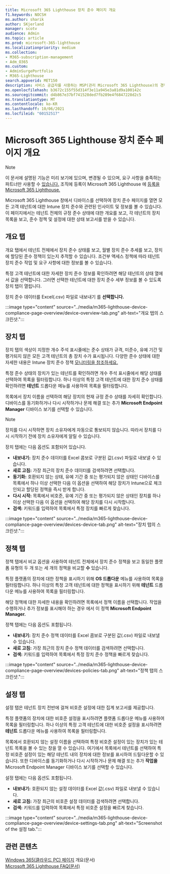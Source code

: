 ```yaml
---
title: Microsoft 365 Lighthouse 장치 준수 페이지 개요
f1.keywords: NOCSH
ms.author: sharik
author: SKjerland
manager: scotv
audience: Admin
ms.topic: article
ms.prod: microsoft-365-lighthouse
ms.localizationpriority: medium
ms.collection:
- M365-subscription-management
- Adm_O365
ms.custom:
- AdminSurgePortfolio
- M365-Lighthouse
search.appverid: MET150
description: 서비스 공급자를 사용하는 MSP(관리 Microsoft 365 Lighthouse)의 경우 장치 준수 페이지에 대해 자세히 알아보십시오.
ms.openlocfilehash: b3672c155f55d314f3e11a945e3a81d9a100142c
ms.sourcegitcommit: d4b867e37bf741528ded7fb289e4f6847228d2c5
ms.translationtype: MT
ms.contentlocale: ko-KR
ms.lasthandoff: 10/06/2021
ms.locfileid: "60152517"
---
```

# <a name="microsoft-365-lighthouse-device-compliance-page-overview"></a>Microsoft 365 Lighthouse 장치 준수 페이지 개요

> [!NOTE]
> 이 문서에 설명된 기능은 미리 보기에 있으며, 변경될 수 있으며, 요구 사항을 충족하는 파트너만 사용할 수 [있습니다.](m365-lighthouse-requirements.md) 조직에 등록이 Microsoft 365 Lighthouse 에 [등록을 Microsoft 365 Lighthouse.](m365-lighthouse-sign-up.md)

Microsoft 365 Lighthouse 창에서 디바이스를 선택하여 장치 준수 페이지를 열면 모든 고객 테넌트에  대한 Intune 장치 준수와 관련된 인사이트 및 정보를 볼 수 있습니다. 이 페이지에서는 테넌트 전체의 규정 준수 상태에 대한 개요를 보고, 각 테넌트의 장치 목록을 보고, 준수 정책 및 설정에 대한 상태 보고서를 받을 수 있습니다.

## <a name="overview-tab"></a>개요 탭  
  
개요 탭에서 테넌트 전체에서 장치 준수 상태를 보고, 월별 장치 준수 추세를 보고, 장치에 할당된 준수 정책이 있는지 추적할 수 있습니다. 조건부 액세스 정책에 따라 테넌트 장치 준수 작업 및 요구 사항에 대한 정보를 볼 수 있습니다. 

특정 고객 테넌트에 대한 자세한 장치 준수 정보를 확인하려면 해당 테넌트의 상태 열에서 값을 선택합니다. 그러면 선택한 테넌트에 대한 장치 준수 세부 정보를 볼 수 있도록 장치 탭이 열립니다.

장치 준수 데이터를 Excel(.csv) 파일로 내보내기 를 **선택합니다.**

:::image type="content" source="../media/m365-lighthouse-device-compliance-page-overview/device-overview-tab.png" alt-text="개요 탭의 스크린샷.":::

## <a name="devices-tab"></a>장치 탭

장치 탭의 색상이 지정한 개수 주석 표시줄에는 준수 상태가 규격, 미준수, 유예 기간 및 평가되지 않은 모든 고객 테넌트의 총 장치 수가 표시됩니다. 다양한 준수 상태에 대한 자세한 내용은 Intune 장치 준수 정책 [모니터링을 참조하세요.](/mem/intune/protect/compliance-policy-monitor)

특정 준수 상태의 장치가 있는 테넌트를 확인하려면 개수 주석 표시줄에서 해당 상태를 선택하여 목록을 필터링합니다. 하나 이상의 특정 고객 테넌트에 대한 장치 준수 상태를 확인하려면 **테넌트** 드롭다운 메뉴를 사용하여 목록을 필터링합니다.

목록에서 장치 이름을 선택하여 해당 장치의 현재 규정 준수 상태를 자세히 확인합니다. 디바이스를 동기화하거나 다시 시작하거나 문제 해결 또는 추가 **Microsoft Endpoint Manager** 디바이스 보기를 선택할 수 있습니다.

> [!NOTE]
> 장치를 다시 시작하면 장치 소유자에게 자동으로 통보되지 않습니다. 따라서 장치를 다시 시작하기 전에 장치 소유자에게 알릴 수 있습니다.

장치 탭에는 다음 옵션도 포함되어 있습니다.

- **내보내기:** 장치 준수 데이터를 Excel 콤보로 구분된 값(.csv) 파일로 내보낼 수 있습니다.
- **새로 고침:** 가장 최근의 장치 준수 데이터를 검색하려면 선택합니다.
- **동기화:** 호환되지 않는 상태, 유예 기간 중 또는 평가되지 않은 상태인 디바이스를 목록에서 하나 이상 선택한 다음 이 옵션을 선택하여 해당 장치가 Intune으로 체크 인되고 할당된 정책을 즉시 받게 합니다.
- **다시 시작:** 목록에서 비호준, 유예 기간 중 또는 평가되지 않은 상태인 장치를 하나 이상 선택한 다음 이 옵션을 선택하여 해당 장치를 다시 시작합니다.
- **검색:** 키워드를 입력하여 목록에서 특정 장치를 빠르게 찾습니다.
 
:::image type="content" source="../media/m365-lighthouse-device-compliance-page-overview/devices-device-tab.png" alt-text="장치 탭의 스크린샷.":::

## <a name="policies-tab"></a>정책 탭

정책 탭에서 비교 옵션을 사용하여 테넌트 전체에서 장치 준수 정책을 보고 동일한 플랫폼 유형의 두 개 또는 세 개의 정책을 비교할 **수** 있습니다.

특정 플랫폼의 장치에 대한 정책을 표시하기 위해 **OS 드롭다운** 메뉴를 사용하여 목록을 필터링합니다. 하나 이상의 특정 고객 테넌트에 대한 정책을 표시하기 위해 **테넌트** 드롭다운 메뉴를 사용하여 목록을 필터링합니다.

해당 정책에 대한 자세한 내용을 확인하려면 목록에서 정책 이름을 선택합니다. 작업을 수행하거나 추가 정보를 표시해야 하는 경우 에서 이 정책 **Microsoft Endpoint Manager.**

정책 탭에는 다음 옵션도 포함됩니다.

- **내보내기:** 장치 준수 정책 데이터를 Excel 콤보로 구분된 값(.csv) 파일로 내보낼 수 있습니다.
- **새로 고침:** 가장 최근의 장치 준수 정책 데이터를 검색하려면 선택합니다.
- **검색:** 키워드를 입력하여 목록에서 특정 장치 준수 정책을 빠르게 찾습니다.

:::image type="content" source="../media/m365-lighthouse-device-compliance-page-overview/devices-policies-tab.png" alt-text="정책 탭의 스크린샷.":::

## <a name="settings-tab"></a>설정 탭

설정 탭은 테넌트 장치 전반에 걸쳐 비호준 설정에 대한 집계 보고서를 제공합니다. 

특정 플랫폼의 장치에 대한 비호준 설정을  표시하려면 플랫폼 드롭다운 메뉴를 사용하여 목록을 필터링합니다. 하나 이상의 특정 고객 테넌트에 대한 비호준 설정을 표시하려면 **테넌트** 드롭다운 메뉴를 사용하여 목록을 필터링합니다.

목록에서 호환되지 않는 설정 이름을 선택하여 특정 비호준 설정이 있는 장치가 있는 테넌트 목록을 볼 수 있는 창을 열 수 있습니다. 여기에서 목록에서 테넌트를 선택하여 특정 비호준 설정이 있는 해당 테넌트 내의 장치에 대한 정보를 표시하여 드릴다운할 수 있습니다. 또한 디바이스를 동기화하거나 다시 시작하거나 문제 해결 또는 추가 **작업을** Microsoft Endpoint Manager 디바이스 보기를 선택할 수 있습니다.

설정 탭에는 다음 옵션도 포함됩니다.

- **내보내기:** 호환되지 않는 설정 데이터를 Excel 값(.csv) 파일로 내보낼 수 있습니다.
- **새로 고침:** 가장 최근의 비호준 설정 데이터를 검색하려면 선택합니다.
- **검색:** 키워드를 입력하여 목록에서 특정 비호준 설정을 빠르게 찾습니다.

:::image type="content" source="../media/m365-lighthouse-device-compliance-page-overview/device-settings-tab.png" alt-text="Screenshot of the 설정 tab.":::

## <a name="related-content"></a>관련 콘텐츠

[Windows 365(클라우드 PC) 페이지](m365-lighthouse-win365-page-overview.md) 개요(문서)\
[Microsoft 365 Lighthouse FAQ(문서)](m365-lighthouse-faq.yml)
